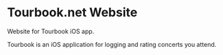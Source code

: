 # Tourbook.net Website

Website for Tourbook iOS app.

Tourbook is an iOS application for logging and rating concerts you attend.
